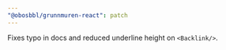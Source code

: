```yaml
---
"@obosbbl/grunnmuren-react": patch
---
```


Fixes typo in docs and reduced underline height on `<Backlink/>`.
